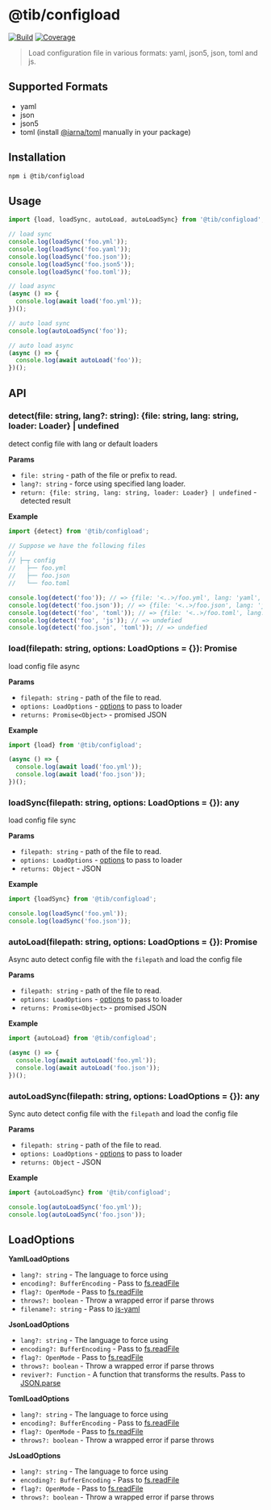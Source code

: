 # @tib/configload

[![Build](https://gitr.net/tibjs/configload/badges/master/pipeline.svg)](https://gitr.net/tibjs/configload)
[![Coverage](https://gitr.net/tibjs/configload/badges/master/coverage.svg)](https://gitr.net/tibjs/configload)

> Load configuration file in various formats: yaml, json5, json, toml and js.

## Supported Formats

- yaml
- json
- json5
- toml (install [@iarna/toml](https://github.com/iarna/iarna-toml) manually in
  your package)

## Installation

```bash
npm i @tib/configload
```

## Usage

```ts
import {load, loadSync, autoLoad, autoLoadSync} from '@tib/configload';

// load sync
console.log(loadSync('foo.yml'));
console.log(loadSync('foo.yaml'));
console.log(loadSync('foo.json'));
console.log(loadSync('foo.json5'));
console.log(loadSync('foo.toml'));

// load async
(async () => {
  console.log(await load('foo.yml'));
})();

// auto load sync
console.log(autoLoadSync('foo'));

// auto load async
(async () => {
  console.log(await autoLoad('foo'));
})();
```

## API

### detect(file: string, lang?: string): {file: string, lang: string, loader: Loader} | undefined

detect config file with lang or default loaders

**Params**

- `file: string` - path of the file or prefix to read.
- `lang?: string` - force using specified lang loader.
- `return: {file: string, lang: string, loader: Loader} | undefined` - detected
  result

**Example**

```ts
import {detect} from '@tib/configload';

// Suppose we have the following files
//
// ├─┬ config
//   ├── foo.yml
//   ├── foo.json
//   └── foo.toml

console.log(detect('foo')); // => {file: '<..>/foo.yml', lang: 'yaml', loader: <YamlLoader>}
console.log(detect('foo.json')); // => {file: '<..>/foo.json', lang: 'json', loader: <JsonLoader>}
console.log(detect('foo', 'toml')); // => {file: '<..>/foo.toml', lang: 'toml', loader: <TomlLoader>}
console.log(detect('foo', 'js')); // => undefied
console.log(detect('foo.json', 'toml')); // => undefied
```

### load(filepath: string, options: LoadOptions = {}): Promise<any>

load config file async

**Params**

- `filepath: string` - path of the file to read.
- `options: LoadOptions` - [options](#loadoptions) to pass to loader
- `returns: Promise<Object>` - promised JSON

**Example**

```ts
import {load} from '@tib/configload';

(async () => {
  console.log(await load('foo.yml'));
  console.log(await load('foo.json'));
})();
```

### loadSync(filepath: string, options: LoadOptions = {}): any

load config file sync

**Params**

- `filepath: string` - path of the file to read.
- `options: LoadOptions` - [options](#loadoptions) to pass to loader
- `returns: Object` - JSON

**Example**

```ts
import {loadSync} from '@tib/configload';

console.log(loadSync('foo.yml'));
console.log(loadSync('foo.json'));
```

### autoLoad(filepath: string, options: LoadOptions = {}): Promise<any>

Async auto detect config file with the `filepath` and load the config file

**Params**

- `filepath: string` - path of the file to read.
- `options: LoadOptions` - [options](#loadoptions) to pass to loader
- `returns: Promise<Object>` - promised JSON

**Example**

```ts
import {autoLoad} from '@tib/configload';

(async () => {
  console.log(await autoLoad('foo.yml'));
  console.log(await autoLoad('foo.json'));
})();
```

### autoLoadSync(filepath: string, options: LoadOptions = {}): any

Sync auto detect config file with the `filepath` and load the config file

**Params**

- `filepath: string` - path of the file to read.
- `options: LoadOptions` - [options](#loadoptions) to pass to loader
- `returns: Object` - JSON

**Example**

```ts
import {autoLoadSync} from '@tib/configload';

console.log(autoLoadSync('foo.yml'));
console.log(autoLoadSync('foo.json'));
```

## LoadOptions

**YamlLoadOptions**

- `lang?: string` - The language to force using
- `encoding?: BufferEncoding` - Pass to
  [fs.readFile](https://nodejs.org/api/fs.html#fs_fspromises_readfile_path_options)
- `flag?: OpenMode` - Pass to
  [fs.readFile](https://nodejs.org/api/fs.html#fs_fspromises_readfile_path_options)
- `throws?: boolean` - Throw a wrapped error if parse throws
- `filename?: string` - Pass to
  [js-yaml](https://github.com/nodeca/js-yaml#safeload-string---options-)

**JsonLoadOptions**

- `lang?: string` - The language to force using
- `encoding?: BufferEncoding` - Pass to
  [fs.readFile](https://nodejs.org/api/fs.html#fs_fspromises_readfile_path_options)
- `flag?: OpenMode` - Pass to
  [fs.readFile](https://nodejs.org/api/fs.html#fs_fspromises_readfile_path_options)
- `throws?: boolean` - Throw a wrapped error if parse throws
- `reviver?: Function` - A function that transforms the results. Pass to
  [JSON.parse](https://developer.mozilla.org/en-US/docs/Web/JavaScript/Reference/Global_Objects/JSON/parse)

**TomlLoadOptions**

- `lang?: string` - The language to force using
- `encoding?: BufferEncoding` - Pass to
  [fs.readFile](https://nodejs.org/api/fs.html#fs_fspromises_readfile_path_options)
- `flag?: OpenMode` - Pass to
  [fs.readFile](https://nodejs.org/api/fs.html#fs_fspromises_readfile_path_options)
- `throws?: boolean` - Throw a wrapped error if parse throws

**JsLoadOptions**

- `lang?: string` - The language to force using
- `encoding?: BufferEncoding` - Pass to
  [fs.readFile](https://nodejs.org/api/fs.html#fs_fspromises_readfile_path_options)
- `flag?: OpenMode` - Pass to
  [fs.readFile](https://nodejs.org/api/fs.html#fs_fspromises_readfile_path_options)
- `throws?: boolean` - Throw a wrapped error if parse throws
